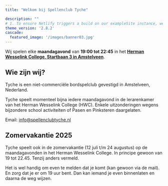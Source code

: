 ```yaml
---
title: "Welkom bij Spellenclub Tyche"

description: ""
# 1. To ensure Netlify triggers a build on our exampleSite instance, we need to change a file in the exampleSite directory.
theme_version: '2.8.2'
cascade:
  featured_image: '/images/banner03.jpg'
---
```


Wij spelen elke **maandagavond** van **19:00 tot 22:45** in het [**Herman Wesselink College, Startbaan 3 in Amstelveen**](https://maps.app.goo.gl/YaJrEpGEwUQzLswk9).

## Wie zijn wij?

Tyche is een niet-commerciële bordspelclub gevestigd in Amstelveen, Nederland.

Tyche speelt momenteel bijna iedere maandagavond in de lerarenkamer van het Herman Wesselink College (HWC). Enkele uitzonderingen wegens bijzondere school activiteiten of Pasen en Pinksteren daargelaten.

Email: [info@spellenclubtyche.nl](mailto:info@spellenclubtyche.nl)

## Zomervakantie 2025

Tyche speelt ook in de zomervakantie (12 juli t/m 24 augustus) op de maandagavonden in het Herman Wesselink College. In principe gewoon van 19 tot 22.45. Tenzij anders vermeld.

Het is wel handig om even te melden dat je komt (kan gewoon via de mail). En zorg dat je er om 19 uur bent. Dan kan iemand je even binnenlaten en daarna de weg wijzen.
